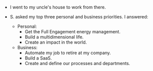 - I went to my uncle's house to work from there.

- S. asked my top three personal and business priorities. I answered:
  - Personal:
    - Get the Full Engagement energy management.
    - Build a multidimensional life.
    - Create an impact in the world.
  - Business:
    - Automate my job to retire at my company.
    - Build a SaaS.
    - Create and define our processes and departments.

